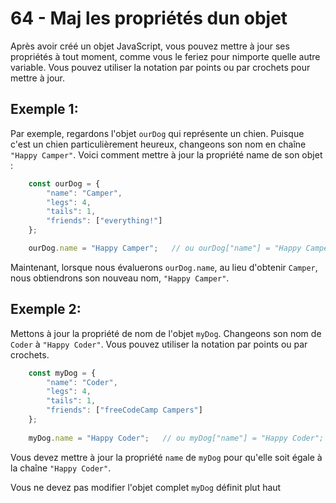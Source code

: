 # 64 - Maj les propriétés dun objet
Après avoir créé un objet JavaScript, vous pouvez mettre à jour ses propriétés à tout moment, comme vous le feriez pour nimporte quelle autre variable. Vous pouvez utiliser la notation par points ou par crochets pour mettre à jour.

## Exemple 1:
Par exemple, regardons l'objet `ourDog` qui représente un chien. Puisque c'est un chien particulièrement heureux, changeons son nom en chaîne `"Happy Camper"`. Voici comment mettre à jour la propriété name de son objet : 

```js
    const ourDog = {
        "name": "Camper",
        "legs": 4,
        "tails": 1,
        "friends": ["everything!"]
    };

    ourDog.name = "Happy Camper";   // ou ourDog["name"] = "Happy Camper";
```

Maintenant, lorsque nous évaluerons `ourDog.name`, au lieu d'obtenir `Camper`, nous obtiendrons son nouveau nom, `"Happy Camper"`.

## Exemple 2:
Mettons à jour la propriété de nom de l'objet `myDog`. Changeons son nom de `Coder` à `"Happy Coder"`. Vous pouvez utiliser la notation par points ou par crochets.

```js
    const myDog = {
        "name": "Coder",
        "legs": 4,
        "tails": 1,
        "friends": ["freeCodeCamp Campers"]
    };
        
    myDog.name = "Happy Coder";   // ou myDog["name"] = "Happy Coder";
```
Vous devez mettre à jour la propriété `name` de `myDog` pour qu'elle soit égale à la chaîne `"Happy Coder"`.

Vous ne devez pas modifier l'objet complet `myDog` définit plut haut
